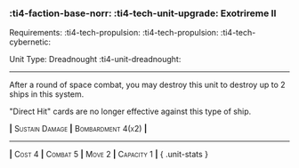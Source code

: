 ### :ti4-faction-base-norr: :ti4-tech-unit-upgrade: **Exotrireme II**

Requirements: :ti4-tech-propulsion: :ti4-tech-propulsion: :ti4-tech-cybernetic:

Unit Type: Dreadnought :ti4-unit-dreadnought:

---

After a round of space combat, you may destroy this unit to destroy up to 2 ships in this system.

"Direct Hit" cards are no longer effective against this type of ship.

__|__ <span style="font-variant:small-caps;">Sustain Damage</span> __|__ <span style="font-variant:small-caps;">Bombardment 4(x2)</span> __|__

---

__|__ <span style="font-variant:small-caps;">Cost 4</span> __|__ <span style="font-variant:small-caps;">Combat 5</span> __|__ <span style="font-variant:small-caps;">Move 2</span> __|__ <span style="font-variant:small-caps;">Capacity 1</span> __|__
{ .unit-stats }
